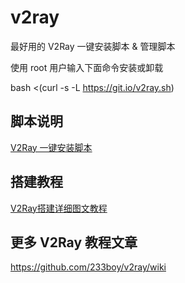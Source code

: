 # v2ray
最好用的 V2Ray 一键安装脚本 &amp; 管理脚本

使用 root 用户输入下面命令安装或卸载

bash <(curl -s -L https://git.io/v2ray.sh)

## 脚本说明
[V2Ray 一键安装脚本](https://github.com/233boy/v2ray/wiki/V2Ray%E4%B8%80%E9%94%AE%E5%AE%89%E8%A3%85%E8%84%9A%E6%9C%AC)

## 搭建教程
[V2Ray搭建详细图文教程](https://github.com/233boy/v2ray/wiki/V2Ray%E6%90%AD%E5%BB%BA%E8%AF%A6%E7%BB%86%E5%9B%BE%E6%96%87%E6%95%99%E7%A8%8B)


## 更多 V2Ray 教程文章
https://github.com/233boy/v2ray/wiki

